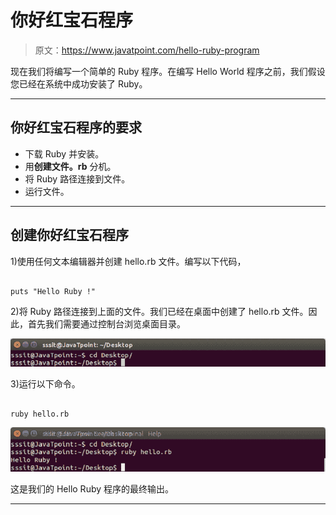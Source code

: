 # 你好红宝石程序

> 原文：<https://www.javatpoint.com/hello-ruby-program>

现在我们将编写一个简单的 Ruby 程序。在编写 Hello World 程序之前，我们假设您已经在系统中成功安装了 Ruby。

* * *

## 你好红宝石程序的要求

*   下载 Ruby 并安装。
*   用**创建文件。rb** 分机。
*   将 Ruby 路径连接到文件。
*   运行文件。

* * *

## 创建你好红宝石程序

1)使用任何文本编辑器并创建 hello.rb 文件。编写以下代码，

```

puts "Hello Ruby !"

```

2)将 Ruby 路径连接到上面的文件。我们已经在桌面中创建了 hello.rb 文件。因此，首先我们需要通过控制台浏览桌面目录。

![Ruby Hello ruby program 1](img/dd515c4069ecb07a7f358dfa99e7a406.png)

3)运行以下命令。

```

ruby hello.rb

```

![Ruby Hello ruby program 2](img/f142fc59b7a7e91571a19d0e09bd32ba.png)

这是我们的 Hello Ruby 程序的最终输出。

* * *